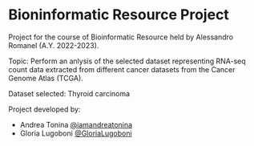 # Bioninformatic Resource Project

Project for the course of Bioinformatic Resource held by Alessandro Romanel (A.Y. 2022-2023).

Topic: Perform an anlysis of the selected dataset representing RNA-seq count data extracted from different cancer datasets from the Cancer Genome Atlas (TCGA).

Dataset selected: Thyroid carcinoma

Project developed by:
 * Andrea Tonina [@iamandreatonina](https://github.com/iamandreatonina)
 * Gloria Lugoboni [@GloriaLugoboni](https://github.com/GloriaLugoboni)

